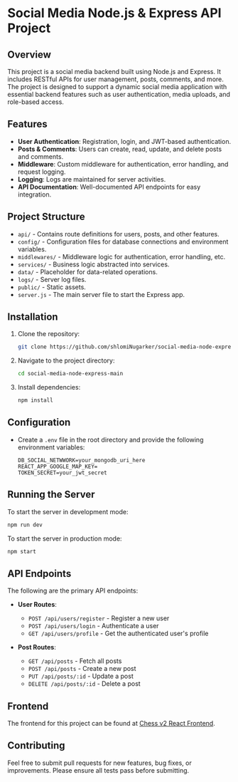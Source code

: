 # Social Media Node.js & Express API Project

## Overview
This project is a social media backend built using Node.js and Express. It includes RESTful APIs for user management, posts, comments, and more. The project is designed to support a dynamic social media application with essential backend features such as user authentication, media uploads, and role-based access.

## Features
- **User Authentication**: Registration, login, and JWT-based authentication.
- **Posts & Comments**: Users can create, read, update, and delete posts and comments.
- **Middleware**: Custom middleware for authentication, error handling, and request logging.
- **Logging**: Logs are maintained for server activities.
- **API Documentation**: Well-documented API endpoints for easy integration.

## Project Structure
- `api/` - Contains route definitions for users, posts, and other features.
- `config/` - Configuration files for database connections and environment variables.
- `middlewares/` - Middleware logic for authentication, error handling, etc.
- `services/` - Business logic abstracted into services.
- `data/` - Placeholder for data-related operations.
- `logs/` - Server log files.
- `public/` - Static assets.
- `server.js` - The main server file to start the Express app.

## Installation
1. Clone the repository:
   ```sh
   git clone https://github.com/shlomiNugarker/social-media-node-express.git
   ```

2. Navigate to the project directory:
   ```sh
   cd social-media-node-express-main
   ```

3. Install dependencies:
   ```sh
   npm install
   ```

## Configuration
- Create a `.env` file in the root directory and provide the following environment variables:
  ```env
  DB_SOCIAL_NETWWORK=your_mongodb_uri_here
  REACT_APP_GOOGLE_MAP_KEY=
  TOKEN_SECRET=your_jwt_secret

  ```

## Running the Server
To start the server in development mode:
```sh
npm run dev
```

To start the server in production mode:
```sh
npm start
```

## API Endpoints
The following are the primary API endpoints:
- **User Routes**:
  - `POST /api/users/register` - Register a new user
  - `POST /api/users/login` - Authenticate a user
  - `GET /api/users/profile` - Get the authenticated user's profile

- **Post Routes**:
  - `GET /api/posts` - Fetch all posts
  - `POST /api/posts` - Create a new post
  - `PUT /api/posts/:id` - Update a post
  - `DELETE /api/posts/:id` - Delete a post

## Frontend
The frontend for this project can be found at [Chess v2 React Frontend](https://github.com/shlomiNugarker/chess-v2-react).


## Contributing
Feel free to submit pull requests for new features, bug fixes, or improvements. Please ensure all tests pass before submitting.

